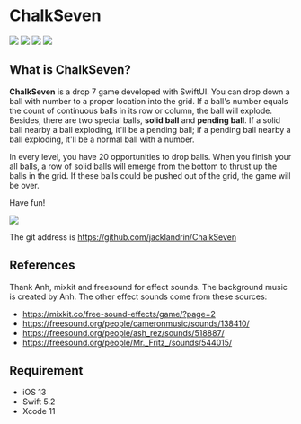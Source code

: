 # ChalkSeven
![](http://www.jacklandrin.com/wp-content/uploads/2021/10/icon-180.png)
![](https://img.shields.io/badge/UI-SwiftUI-blue) ![](https://img.shields.io/badge/platform-iOS-lightgrey) ![](https://img.shields.io/badge/license-MIT-brightgreen)
## What is ChalkSeven?
**ChalkSeven** is a drop 7 game developed with SwiftUI. You can drop down a ball with number to a proper location into the grid. If a ball's number equals the count of continuous balls in its row or column, the ball will explode. Besides, there are two special balls, **solid ball** and **pending ball**. If a solid ball nearby a ball exploding, it'll be a pending ball; if a pending ball nearby a ball exploding, it'll be a normal ball with a number.

In every level, you have 20 opportunities to drop balls. When you finish your all balls, a row of solid balls will emerge from the bottom to thrust up the balls in the grid. If these balls could be pushed out of the grid, the game will be over.

Have fun!

![](http://www.jacklandrin.com/wp-content/uploads/2020/04/chalkball_demo-1.png)

The git address is <https://github.com/jacklandrin/ChalkSeven>
## References
Thank Anh, mixkit and freesound for effect sounds. The background music is created by Anh. The other effect sounds come from these sources:
* https://mixkit.co/free-sound-effects/game/?page=2 
* https://freesound.org/people/cameronmusic/sounds/138410/
* https://freesound.org/people/ash_rez/sounds/518887/
* https://freesound.org/people/Mr._Fritz_/sounds/544015/

## Requirement
* iOS 13
* Swift 5.2
* Xcode 11